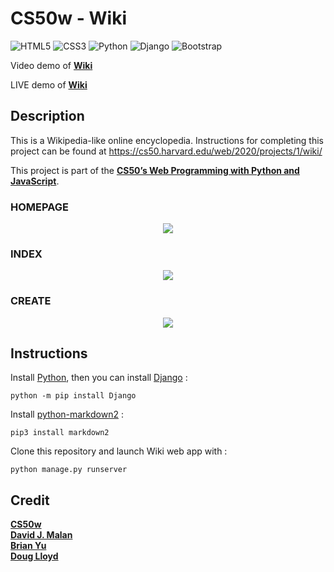 # CS50w - Wiki

![HTML5](https://img.shields.io/badge/html5-%23E34F26.svg?style=for-the-badge&logo=html5&logoColor=white)
![CSS3](https://img.shields.io/badge/css3-%231572B6.svg?style=for-the-badge&logo=css3&logoColor=white)
![Python](https://img.shields.io/badge/python-3670A0?style=for-the-badge&logo=python&logoColor=ffdd54)
![Django](https://img.shields.io/badge/django-%23092E20.svg?style=for-the-badge&logo=django&logoColor=white)
![Bootstrap](https://img.shields.io/badge/bootstrap-%238511FA.svg?style=for-the-badge&logo=bootstrap&logoColor=white)

Video demo of **[Wiki](https://www.youtube.com/watch?v=r_xjyXFOg5k)**

LIVE demo of **[Wiki](https://odakris-wiki.vercel.app/)**

## Description

This is a Wikipedia-like online encyclopedia. Instructions for completing this project can be found at https://cs50.harvard.edu/web/2020/projects/1/wiki/

This project is part of the **[CS50’s Web Programming with Python and JavaScript](https://cs50.harvard.edu/web/2020/)**.

### HOMEPAGE

<p align="center">
  <img src="./encyclopedia/static/encyclopedia/images/homepage.png">
</p>

### INDEX

<p align="center">
  <img src="./encyclopedia/static/encyclopedia/images/index.png">
</p>

### CREATE

<p align="center">
  <img src="./encyclopedia/static/encyclopedia/images/create.png">
</p>

## Instructions

Install [Python](https://www.python.org/downloads/), then you can install [Django](https://docs.djangoproject.com/en/4.2/topics/install/) :

```
python -m pip install Django
```

Install [python-markdown2](https://github.com/trentm/python-markdown2) :

```
pip3 install markdown2
```

Clone this repository and launch Wiki web app with :

```
python manage.py runserver
```

## Credit

**[CS50w](https://pll.harvard.edu/course/cs50s-web-programming-python-and-javascript)**<br>
**[David J. Malan](https://cs.harvard.edu/malan/)**<br>
**[Brian Yu](https://brianyu.me/)**<br>
**[Doug Lloyd](https://hls.harvard.edu/doug-lloyd/)**<br>
